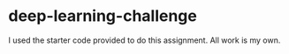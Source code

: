 # deep-learning-challenge

I used the starter code provided to do this assignment. All work is my own.
